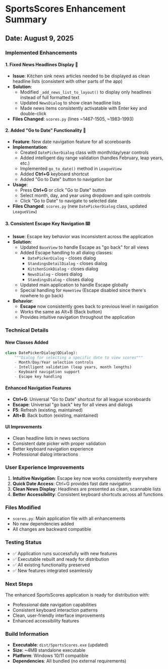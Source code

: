 # SportsScores Enhancement Summary

## Date: August 9, 2025

### Implemented Enhancements

#### 1. **Fixed News Headlines Display** 📰
- **Issue**: Kitchen sink news articles needed to be displayed as clean headline lists (consistent with other parts of the app)
- **Solution**: 
  - Modified `_add_news_list_to_layout()` to display only headlines instead of full formatted text
  - Updated `NewsDialog` to show clean headline lists
  - Made news items consistently activatable with Enter key and double-click
- **Files Changed**: `scores.py` (lines ~1467-1505, ~1983-1993)

#### 2. **Added "Go to Date" Functionality** 📅
- **Feature**: New date navigation feature for all scoreboards
- **Implementation**:
  - Created `DatePickerDialog` class with month/day/year controls
  - Added intelligent day range validation (handles February, leap years, etc.)
  - Implemented `go_to_date()` method in `LeagueView`
  - Added **Ctrl+G** keyboard shortcut
  - Added "Go to Date" button to navigation bar
- **Usage**: 
  - Press **Ctrl+G** or click "Go to Date" button
  - Select month, day, and year using dropdown and spin controls
  - Click "Go to Date" to navigate to selected date
- **Files Changed**: `scores.py` (new `DatePickerDialog` class, updated `LeagueView`)

#### 3. **Consistent Escape Key Navigation** ⌨️
- **Issue**: Escape key behavior was inconsistent across the application
- **Solution**: 
  - Updated `BaseView` to handle Escape as "go back" for all views
  - Added Escape handling to all dialog classes:
    - `DatePickerDialog` - closes dialog
    - `StandingsDetailDialog` - closes dialog
    - `KitchenSinkDialog` - closes dialog
    - `NewsDialog` - closes dialog
    - `StandingsDialog` - closes dialog
  - Updated main application to handle Escape globally
  - Special handling for `HomeView` (Escape disabled since there's nowhere to go back)
- **Behavior**: 
  - **Escape** now consistently goes back to previous level in navigation
  - Works the same as Alt+B (Back button)
  - Provides intuitive navigation throughout the application

### Technical Details

#### New Classes Added
```python
class DatePickerDialog(QDialog):
    """Dialog for selecting a specific date to view scores"""
    - Month/Day/Year selection controls
    - Intelligent validation (leap years, month lengths)
    - Keyboard navigation support
    - Escape key handling
```

#### Enhanced Navigation Features
- **Ctrl+G**: Universal "Go to Date" shortcut for all league scoreboards
- **Escape**: Universal "go back" key for all views and dialogs
- **F5**: Refresh (existing, maintained)
- **Alt+B**: Back button (existing, maintained)

#### UI Improvements
- Clean headline lists in news sections
- Consistent date picker with proper validation
- Better keyboard navigation experience
- Professional dialog interactions

### User Experience Improvements

1. **Intuitive Navigation**: Escape key now works consistently everywhere
2. **Quick Date Access**: Ctrl+G provides fast date navigation
3. **Clean News Display**: Headlines are presented as clean, scannable lists
4. **Better Accessibility**: Consistent keyboard shortcuts across all functions

### Files Modified
- `scores.py`: Main application file with all enhancements
- No new dependencies added
- All changes are backward compatible

### Testing Status
- ✅ Application runs successfully with new features
- ✅ Executable rebuilt and ready for distribution
- ✅ All existing functionality preserved
- ✅ New features integrated seamlessly

### Next Steps
The enhanced SportsScores application is ready for distribution with:
- Professional date navigation capabilities
- Consistent keyboard interaction patterns
- Clean, user-friendly interface improvements
- Enhanced accessibility features

### Build Information
- **Executable**: `dist/SportsScores.exe` (updated)
- **Size**: ~4MB standalone executable
- **Platform**: Windows 10/11 compatible
- **Dependencies**: All bundled (no external requirements)
